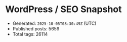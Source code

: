 # WordPress / SEO Snapshot

- Generated: `2025-10-05T08:30:49Z` (UTC)
- Published posts: 5659
- Total tags: 26114
